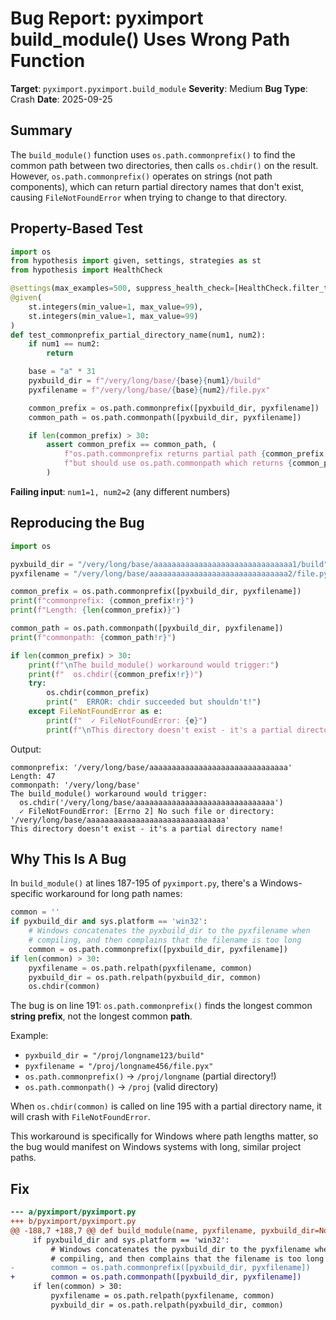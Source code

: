 # Bug Report: pyximport build_module() Uses Wrong Path Function

**Target**: `pyximport.pyximport.build_module`
**Severity**: Medium
**Bug Type**: Crash
**Date**: 2025-09-25

## Summary

The `build_module()` function uses `os.path.commonprefix()` to find the common path between two directories, then calls `os.chdir()` on the result. However, `os.path.commonprefix()` operates on strings (not path components), which can return partial directory names that don't exist, causing `FileNotFoundError` when trying to change to that directory.

## Property-Based Test

```python
import os
from hypothesis import given, settings, strategies as st
from hypothesis import HealthCheck

@settings(max_examples=500, suppress_health_check=[HealthCheck.filter_too_much])
@given(
    st.integers(min_value=1, max_value=99),
    st.integers(min_value=1, max_value=99)
)
def test_commonprefix_partial_directory_name(num1, num2):
    if num1 == num2:
        return

    base = "a" * 31
    pyxbuild_dir = f"/very/long/base/{base}{num1}/build"
    pyxfilename = f"/very/long/base/{base}{num2}/file.pyx"

    common_prefix = os.path.commonprefix([pyxbuild_dir, pyxfilename])
    common_path = os.path.commonpath([pyxbuild_dir, pyxfilename])

    if len(common_prefix) > 30:
        assert common_prefix == common_path, (
            f"os.path.commonprefix returns partial path {common_prefix!r}, "
            f"but should use os.path.commonpath which returns {common_path!r}"
        )
```

**Failing input**: `num1=1, num2=2` (any different numbers)

## Reproducing the Bug

```python
import os

pyxbuild_dir = "/very/long/base/aaaaaaaaaaaaaaaaaaaaaaaaaaaaaaa1/build"
pyxfilename = "/very/long/base/aaaaaaaaaaaaaaaaaaaaaaaaaaaaaaa2/file.pyx"

common_prefix = os.path.commonprefix([pyxbuild_dir, pyxfilename])
print(f"commonprefix: {common_prefix!r}")
print(f"Length: {len(common_prefix)}")

common_path = os.path.commonpath([pyxbuild_dir, pyxfilename])
print(f"commonpath: {common_path!r}")

if len(common_prefix) > 30:
    print(f"\nThe build_module() workaround would trigger:")
    print(f"  os.chdir({common_prefix!r})")
    try:
        os.chdir(common_prefix)
        print("  ERROR: chdir succeeded but shouldn't!")
    except FileNotFoundError as e:
        print(f"  ✓ FileNotFoundError: {e}")
        print(f"\nThis directory doesn't exist - it's a partial directory name!")
```

Output:
```
commonprefix: '/very/long/base/aaaaaaaaaaaaaaaaaaaaaaaaaaaaaaa'
Length: 47
commonpath: '/very/long/base'
The build_module() workaround would trigger:
  os.chdir('/very/long/base/aaaaaaaaaaaaaaaaaaaaaaaaaaaaaaa')
  ✓ FileNotFoundError: [Errno 2] No such file or directory: '/very/long/base/aaaaaaaaaaaaaaaaaaaaaaaaaaaaaaa'
This directory doesn't exist - it's a partial directory name!
```

## Why This Is A Bug

In `build_module()` at lines 187-195 of `pyximport.py`, there's a Windows-specific workaround for long path names:

```python
common = ''
if pyxbuild_dir and sys.platform == 'win32':
    # Windows concatenates the pyxbuild_dir to the pyxfilename when
    # compiling, and then complains that the filename is too long
    common = os.path.commonprefix([pyxbuild_dir, pyxfilename])
if len(common) > 30:
    pyxfilename = os.path.relpath(pyxfilename, common)
    pyxbuild_dir = os.path.relpath(pyxbuild_dir, common)
    os.chdir(common)
```

The bug is on line 191: `os.path.commonprefix()` finds the longest common **string prefix**, not the longest common **path**.

Example:
- `pyxbuild_dir = "/proj/longname123/build"`
- `pyxfilename = "/proj/longname456/file.pyx"`
- `os.path.commonprefix()` → `/proj/longname` (partial directory!)
- `os.path.commonpath()` → `/proj` (valid directory)

When `os.chdir(common)` is called on line 195 with a partial directory name, it will crash with `FileNotFoundError`.

This workaround is specifically for Windows where path lengths matter, so the bug would manifest on Windows systems with long, similar project paths.

## Fix

```diff
--- a/pyximport/pyximport.py
+++ b/pyximport/pyximport.py
@@ -188,7 +188,7 @@ def build_module(name, pyxfilename, pyxbuild_dir=None, inplace=False, language_
     if pyxbuild_dir and sys.platform == 'win32':
         # Windows concatenates the pyxbuild_dir to the pyxfilename when
         # compiling, and then complains that the filename is too long
-        common = os.path.commonprefix([pyxbuild_dir, pyxfilename])
+        common = os.path.commonpath([pyxbuild_dir, pyxfilename])
     if len(common) > 30:
         pyxfilename = os.path.relpath(pyxfilename, common)
         pyxbuild_dir = os.path.relpath(pyxbuild_dir, common)
```